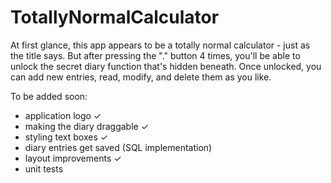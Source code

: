 # TotallyNormalCalculator

At first glance, this app appears to be a totally normal calculator - just as the title says. 
But after pressing the "." button 4 times, you'll be able to unlock the secret diary function that's hidden beneath.
Once unlocked, you can add new entries, read, modify, and delete them as you like. 

To be added soon:

- application logo ✓
- making the diary draggable ✓
- styling text boxes ✓
- diary entries get saved (SQL implementation)
- layout improvements ✓
- unit tests
